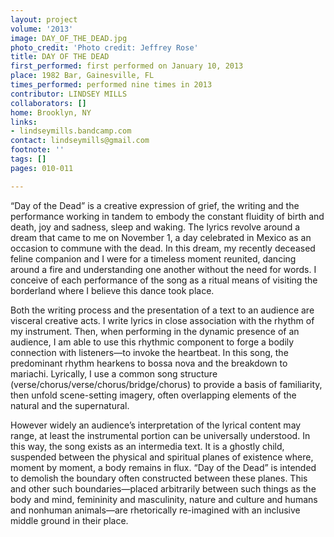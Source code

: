 ```yaml
---
layout: project
volume: '2013'
image: DAY_OF_THE_DEAD.jpg
photo_credit: 'Photo credit: Jeffrey Rose'
title: DAY OF THE DEAD
first_performed: first performed on January 10, 2013
place: 1982 Bar, Gainesville, FL
times_performed: performed nine times in 2013
contributor: LINDSEY MILLS
collaborators: []
home: Brooklyn, NY
links:
- lindseymills.bandcamp.com
contact: lindseymills@gmail.com
footnote: ''
tags: []
pages: 010-011

---
```


“Day of the Dead” is a creative expression of grief, the writing and the performance working in tandem to embody the constant fluidity of birth and death, joy and sadness, sleep and waking. The lyrics revolve around a dream that came to me on November 1, a day celebrated in Mexico as an occasion to commune with the dead. In this dream, my recently deceased feline companion and I were for a timeless moment reunited, dancing around a fire and understanding one another without the need for words. I conceive of each performance of the song as a ritual means of visiting the borderland where I believe this dance took place.

Both the writing process and the presentation of a text to an audience are visceral creative acts. I write lyrics in close association with the rhythm of my instrument. Then, when performing in the dynamic presence of an audience, I am able to use this rhythmic component to forge a bodily connection with listeners—to invoke the heartbeat. In this song, the predominant rhythm hearkens to bossa nova and the breakdown to mariachi. Lyrically, I use a common song structure (verse/chorus/verse/chorus/bridge/chorus) to provide a basis of familiarity, then unfold scene-setting imagery, often overlapping elements of the natural and the supernatural.

However widely an audience’s interpretation of the lyrical content may range, at least the instrumental portion can be universally understood. In this way, the song exists as an intermedia text. It is a ghostly child, suspended between the physical and spiritual planes of existence where, moment by moment, a body remains in flux. “Day of the Dead” is intended to demolish the boundary often constructed between these planes. This and other such boundaries—placed arbitrarily between such things as the body and mind, femininity and masculinity, nature and culture and humans and nonhuman animals—are rhetorically re-imagined with an inclusive middle ground in their place.
